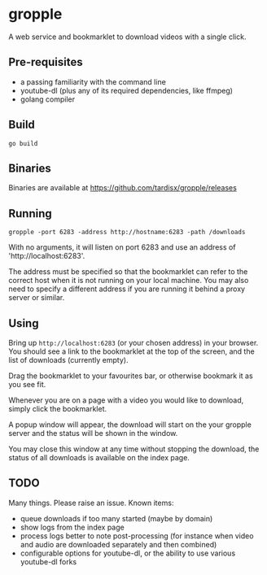 # gropple

A web service and bookmarklet to download videos with a single click.

## Pre-requisites

* a passing familiarity with the command line
* youtube-dl (plus any of its required dependencies, like ffmpeg)
* golang compiler

## Build

    go build

## Binaries

Binaries are available at https://github.com/tardisx/gropple/releases

## Running

    gropple -port 6283 -address http://hostname:6283 -path /downloads

With no arguments, it will listen on port 6283 and use an address of 'http://localhost:6283'.

The address must be specified so that the bookmarklet can refer to the correct
host when it is not running on your local machine. You may also need to specify
a different address if you are running it behind a proxy server or similar.

## Using

Bring up `http://localhost:6283` (or your chosen address) in your browser. You should see a link to the bookmarklet at the top of the screen, and the list of downloads (currently empty).

Drag the bookmarklet to your favourites bar, or otherwise bookmark it as you see fit.

Whenever you are on a page with a video you would like to download, simply click the bookmarklet.

A popup window will appear, the download will start on the your gropple server and the status will be shown in the window.

You may close this window at any time without stopping the download, the status of all downloads is available on the index page.

## TODO

Many things. Please raise an issue.  Known items:

* queue downloads if too many started (maybe by domain)
* show logs from the index page
* process logs better to note post-processing (for instance when video and audio are downloaded separately and then combined)
* configurable options for youtube-dl, or the ability to use various youtube-dl forks




